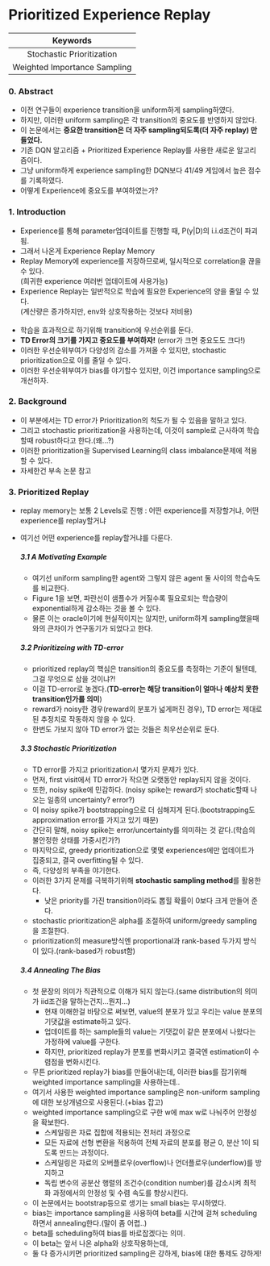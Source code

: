 # Prioritized Experience Replay

| Keywords |
|:-----------:|
| Stochastic Prioritization |
| Weighted Importance Sampling |

### 0. Abstract
- 이전 연구들이 experience transition을 uniform하게 sampling하였다.
- 하지만, 이러한 uniform sampling은 각 transition의 중요도를 반영하지 않았다.
- 이 논문에서는 **중요한 transition은 더 자주 sampling되도록(더 자주 replay) 만들었다.**
- 기존 DQN 알고리즘 + Prioritized Experience Replay를 사용한 새로운 알고리즘이다.
- 그냥 uniform하게 experience sampling한 DQN보다 41/49 게임에서 높은 점수를 기록하였다.
- 어떻게 Experience에 중요도를 부여하였는가?

### 1. Introduction
- Experience를 통해 parameter업데이트를 진행할 때, P(y|D)의 i.i.d조건이 파괴됨.
- 그래서 나온게 Experience Replay Memory
- Replay Memory에 experience를 저장하므로써, 일시적으로 correlation을 끊을 수 있다.\
(희귀한 experience 여러번 업데이트에 사용가능)
- Experience Replay는 일반적으로 학습에 필요한 Experience의 양을 줄일 수 있다.\
(계산량은 증가하지만, env와 상호작용하는 것보다 저비용)
<br><br>
- 학습을 효과적으로 하기위해 transition에 우선순위를 둔다.
- **TD Error의 크기를 가지고 중요도를 부여하자!** (error가 크면 중요도도 크다!)
- 이러한 우선순위부여가 다양성의 감소를 가져올 수 있지만, stochastic prioritization으로 이를 줄일 수 있다.
- 이러한 우선순위부여가 bias를 야기할수 있지만, 이건 importance sampling으로 개선하자.

### 2. Background
- 이 부분에서는 TD error가 Prioritization의 척도가 될 수 있음을 말하고 있다.
- 그리고 stochastic prioritization을 사용하는데, 이것이 sample로 근사하여 학습할때 robust하다고 한다.(왜...?)
- 이러한 prioritization을 Supervised Learning의 class imbalance문제에 적용할 수 있다.
- 자세한건 부속 논문 참고

### 3. Prioritized Replay
- replay memory는 보통 2 Levels로 진행 : 어떤 experience를 저장할거냐, 어떤 experience를 replay할거냐
- 여기선 어떤 experience를 replay할거냐를 다룬다.
  ##### 3.1 A Motivating Example
  - 여기선 uniform sampling한 agent와 그렇지 않은 agent 둘 사이의 학습속도를 비교한다.
  - Figure 1을 보면, 파란선이 샘플수가 커질수록 필요로되는 학습량이 exponential하게 감소하는 것을 볼 수 있다.
  - 물론 이는 oracle이기에 현실적이지는 않지만, uniform하게 sampling했을때와의 큰차이가 연구동기가 되었다고 한다.
  
  ##### 3.2 Prioritizeing with TD-error
  - prioritized replay의 핵심은 transition의 중요도를 측정하는 기준이 될텐데, 그걸 무엇으로 삼을 것이냐?!
  - 이걸 TD-error로 놓겠다.(**TD-error는 해당 transition이 얼마나 예상치 못한 transition인가를 의미**)
  - reward가 noisy한 경우(reward의 분포가 넓게퍼진 경우), TD error는 제대로된 추정치로 작동하지 않을 수 있다.
  - 한번도 가보지 않아 TD error가 없는 것들은 최우선순위로 둔다.
  
  ##### 3.3 Stochastic Prioritization
  - TD error를 가지고 prioritization시 몇가지 문제가 있다.
  - 먼저, first visit에서 TD error가 작으면 오랫동안 replay되지 않을 것이다.
  - 또한, noisy spike에 민감하다. (noisy spike는 reward가 stochatic할때 나오는 일종의 uncertainty? error?)
  - 이 noisy spike가 bootstrapping으로 더 심해지게 된다.(bootstrapping도 approximation error를 가지고 있기 때문)
  - 간단히 말해, noisy spike는 error/uncertainty를 의미하는 것 같다.(학습의 불안정한 상태를 가중시킨가?)
  - 마지막으로, greedy prioritization으로 몇몇 experiences에만 업데이트가 집중되고, 결국 overfitting될 수 있다.
  - 즉, 다양성의 부족을 야기한다.
  - 이러한 3가지 문제를 극복하기위해 **stochastic sampling method**를 활용한다.
    - 낮은 priority를 가진 transition이라도 뽑힐 확률이 0보다 크게 만들어 준다.
  - stochastic prioritization은 alpha를 조절하여 uniform/greedy sampling을 조절한다.
  - prioritization의 measure방식엔 proportional과 rank-based 두가지 방식이 있다.(rank-based가 robust함)
  
  ##### 3.4 Annealing The Bias
  - 첫 문장의 의미가 직관적으로 이해가 되지 않는다.(same distribution의 의미가 iid조건을 말하는건지...뭔지...)
    - 현재 이해한걸 바탕으로 써보면, value의 분포가 있고 우리는 value 분포의 기댓값을 estimate하고 있다.
    - 업데이트를 하는 sample들의 value는 기댓값이 같은 분포에서 나왔다는 가정하에 value를 구한다.
    - 하지만, prioritized replay가 분포를 변화시키고 결국엔 estimation이 수렴점을 변화시킨다.
  - 무튼 prioritized replay가 bias를 만들어내는데, 이러한 bias를 잡기위해 weighted importance sampling을 사용하는데..
  - 여기서 사용한 weighted importance sampling은 non-uniform sampling에 대한 보상개념으로 사용된다.(+bias 잡고)
  - weighted importance sampling으로 구한 w에 max w로 나눠주어 안정성을 확보한다.
    - 스케일링은 자료 집합에 적용되는 전처리 과정으로 
    - 모든 자료에 선형 변환을 적용하여 전체 자료의 분포를 평균 0, 분산 1이 되도록 만드는 과정이다.
    - 스케일링은 자료의 오버플로우(overflow)나 언더플로우(underflow)를 방지하고 
    - 독립 변수의 공분산 행렬의 조건수(condition number)를 감소시켜 최적화 과정에서의 안정성 및 수렴 속도를 향상시킨다.
  - 이 논문에서는 bootstrap등으로 생기는 small bias는 무시하였다.
  - bias는 importance sampling을 사용하여 beta를 시간에 걸쳐 scheduling하면서 annealing한다.(말이 좀 어렵..)
  - beta를 scheduling하여 bias를 바로잡겠다는 의미.
  - 이 beta는 앞서 나온 alpha와 상호작용하는데, 
  - 둘 다 증가시키면 prioritized sampling은 강하게, bias에 대한 통제도 강하게!
  
